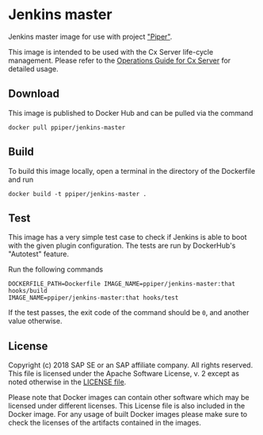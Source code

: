 # Jenkins master

Jenkins master image for use with project ["Piper"](https://github.com/SAP/jenkins-library).

This image is intended to be used with the Cx Server life-cycle management.
Please refer to the [Operations Guide for Cx Server](../docs/operations/cx-server-operations-guide.md) for detailed usage.

## Download

This image is published to Docker Hub and can be pulled via the command

```
docker pull ppiper/jenkins-master
```

## Build

To build this image locally, open a terminal in the directory of the Dockerfile and run

```
docker build -t ppiper/jenkins-master .
```

## Test

This image has a very simple test case to check if Jenkins is able to boot with the given plugin configuration.
The tests are run by DockerHub's "Autotest" feature.

Run the following commands

```shell
DOCKERFILE_PATH=Dockerfile IMAGE_NAME=ppiper/jenkins-master:that hooks/build
IMAGE_NAME=ppiper/jenkins-master:that hooks/test
```

If the test passes, the exit code of the command should be `0`, and another value otherwise.

## License

Copyright (c) 2018 SAP SE or an SAP affiliate company. All rights reserved.
This file is licensed under the Apache Software License, v. 2 except as noted
otherwise in the [LICENSE file](https://github.com/SAP/devops-docker-cx-server/blob/master/LICENSE).

Please note that Docker images can contain other software which may be licensed under different licenses. This License file is also included in the Docker image. For any usage of built Docker images please make sure to check the licenses of the artifacts contained in the images.

